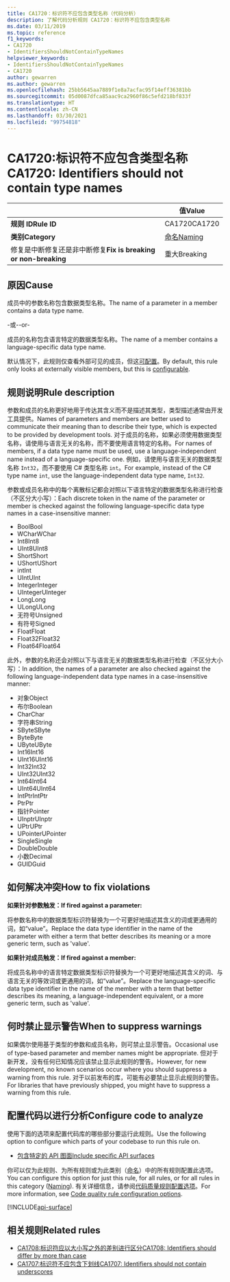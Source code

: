 ```yaml
---
title: CA1720：标识符不应包含类型名称（代码分析）
description: 了解代码分析规则 CA1720：标识符不应包含类型名称
ms.date: 03/11/2019
ms.topic: reference
f1_keywords:
- CA1720
- IdentifiersShouldNotContainTypeNames
helpviewer_keywords:
- IdentifiersShouldNotContainTypeNames
- CA1720
author: gewarren
ms.author: gewarren
ms.openlocfilehash: 25bb5645aa7889f1e8a7acfac95f14eff36381bb
ms.sourcegitcommit: 05d0087dfca85aac9ca2960f86c5efd218bf833f
ms.translationtype: HT
ms.contentlocale: zh-CN
ms.lasthandoff: 03/30/2021
ms.locfileid: "99754818"
---
```

# <a name="ca1720-identifiers-should-not-contain-type-names"></a><span data-ttu-id="bd98b-103">CA1720:标识符不应包含类型名称</span><span class="sxs-lookup"><span data-stu-id="bd98b-103">CA1720: Identifiers should not contain type names</span></span>

| | <span data-ttu-id="bd98b-104">值</span><span class="sxs-lookup"><span data-stu-id="bd98b-104">Value</span></span> |
|-|-|
| <span data-ttu-id="bd98b-105">**规则 ID**</span><span class="sxs-lookup"><span data-stu-id="bd98b-105">**Rule ID**</span></span> |<span data-ttu-id="bd98b-106">CA1720</span><span class="sxs-lookup"><span data-stu-id="bd98b-106">CA1720</span></span>|
| <span data-ttu-id="bd98b-107">**类别**</span><span class="sxs-lookup"><span data-stu-id="bd98b-107">**Category**</span></span> |[<span data-ttu-id="bd98b-108">命名</span><span class="sxs-lookup"><span data-stu-id="bd98b-108">Naming</span></span>](naming-warnings.md)|
| <span data-ttu-id="bd98b-109">修复是中断修复还是非中断修复</span><span class="sxs-lookup"><span data-stu-id="bd98b-109">**Fix is breaking or non-breaking**</span></span> |<span data-ttu-id="bd98b-110">重大</span><span class="sxs-lookup"><span data-stu-id="bd98b-110">Breaking</span></span>|

## <a name="cause"></a><span data-ttu-id="bd98b-111">原因</span><span class="sxs-lookup"><span data-stu-id="bd98b-111">Cause</span></span>

<span data-ttu-id="bd98b-112">成员中的参数名称包含数据类型名称。</span><span class="sxs-lookup"><span data-stu-id="bd98b-112">The name of a parameter in a member contains a data type name.</span></span>

<span data-ttu-id="bd98b-113">-或-</span><span class="sxs-lookup"><span data-stu-id="bd98b-113">-or-</span></span>

<span data-ttu-id="bd98b-114">成员的名称包含语言特定的数据类型名称。</span><span class="sxs-lookup"><span data-stu-id="bd98b-114">The name of a member contains a language-specific data type name.</span></span>

<span data-ttu-id="bd98b-115">默认情况下，此规则仅查看外部可见的成员，但这[可配置](#configure-code-to-analyze)。</span><span class="sxs-lookup"><span data-stu-id="bd98b-115">By default, this rule only looks at externally visible members, but this is [configurable](#configure-code-to-analyze).</span></span>

## <a name="rule-description"></a><span data-ttu-id="bd98b-116">规则说明</span><span class="sxs-lookup"><span data-stu-id="bd98b-116">Rule description</span></span>

<span data-ttu-id="bd98b-117">参数和成员的名称更好地用于传达其含义而不是描述其类型，类型描述通常由开发工具提供。</span><span class="sxs-lookup"><span data-stu-id="bd98b-117">Names of parameters and members are better used to communicate their meaning than to describe their type, which is expected to be provided by development tools.</span></span> <span data-ttu-id="bd98b-118">对于成员的名称，如果必须使用数据类型名称，请使用与语言无关的名称，而不要使用语言特定的名称。</span><span class="sxs-lookup"><span data-stu-id="bd98b-118">For names of members, if a data type name must be used, use a language-independent name instead of a language-specific one.</span></span> <span data-ttu-id="bd98b-119">例如，请使用与语言无关的数据类型名称 `Int32`，而不要使用 C# 类型名称 `int`。</span><span class="sxs-lookup"><span data-stu-id="bd98b-119">For example, instead of the C# type name `int`, use the language-independent data type name, `Int32`.</span></span>

<span data-ttu-id="bd98b-120">参数或成员名称中的每个离散标记都会对照以下语言特定的数据类型名称进行检查（不区分大小写）：</span><span class="sxs-lookup"><span data-stu-id="bd98b-120">Each discrete token in the name of the parameter or member is checked against the following language-specific data type names in a case-insensitive manner:</span></span>

- <span data-ttu-id="bd98b-121">Bool</span><span class="sxs-lookup"><span data-stu-id="bd98b-121">Bool</span></span>
- <span data-ttu-id="bd98b-122">WChar</span><span class="sxs-lookup"><span data-stu-id="bd98b-122">WChar</span></span>
- <span data-ttu-id="bd98b-123">Int8</span><span class="sxs-lookup"><span data-stu-id="bd98b-123">Int8</span></span>
- <span data-ttu-id="bd98b-124">UInt8</span><span class="sxs-lookup"><span data-stu-id="bd98b-124">UInt8</span></span>
- <span data-ttu-id="bd98b-125">Short</span><span class="sxs-lookup"><span data-stu-id="bd98b-125">Short</span></span>
- <span data-ttu-id="bd98b-126">UShort</span><span class="sxs-lookup"><span data-stu-id="bd98b-126">UShort</span></span>
- <span data-ttu-id="bd98b-127">int</span><span class="sxs-lookup"><span data-stu-id="bd98b-127">Int</span></span>
- <span data-ttu-id="bd98b-128">UInt</span><span class="sxs-lookup"><span data-stu-id="bd98b-128">UInt</span></span>
- <span data-ttu-id="bd98b-129">Integer</span><span class="sxs-lookup"><span data-stu-id="bd98b-129">Integer</span></span>
- <span data-ttu-id="bd98b-130">UInteger</span><span class="sxs-lookup"><span data-stu-id="bd98b-130">UInteger</span></span>
- <span data-ttu-id="bd98b-131">Long</span><span class="sxs-lookup"><span data-stu-id="bd98b-131">Long</span></span>
- <span data-ttu-id="bd98b-132">ULong</span><span class="sxs-lookup"><span data-stu-id="bd98b-132">ULong</span></span>
- <span data-ttu-id="bd98b-133">无符号</span><span class="sxs-lookup"><span data-stu-id="bd98b-133">Unsigned</span></span>
- <span data-ttu-id="bd98b-134">有符号</span><span class="sxs-lookup"><span data-stu-id="bd98b-134">Signed</span></span>
- <span data-ttu-id="bd98b-135">Float</span><span class="sxs-lookup"><span data-stu-id="bd98b-135">Float</span></span>
- <span data-ttu-id="bd98b-136">Float32</span><span class="sxs-lookup"><span data-stu-id="bd98b-136">Float32</span></span>
- <span data-ttu-id="bd98b-137">Float64</span><span class="sxs-lookup"><span data-stu-id="bd98b-137">Float64</span></span>

<span data-ttu-id="bd98b-138">此外，参数的名称还会对照以下与语言无关的数据类型名称进行检查（不区分大小写）：</span><span class="sxs-lookup"><span data-stu-id="bd98b-138">In addition, the names of a parameter are also checked against the following language-independent data type names in a case-insensitive manner:</span></span>

- <span data-ttu-id="bd98b-139">对象</span><span class="sxs-lookup"><span data-stu-id="bd98b-139">Object</span></span>
- <span data-ttu-id="bd98b-140">布尔</span><span class="sxs-lookup"><span data-stu-id="bd98b-140">Boolean</span></span>
- <span data-ttu-id="bd98b-141">Char</span><span class="sxs-lookup"><span data-stu-id="bd98b-141">Char</span></span>
- <span data-ttu-id="bd98b-142">字符串</span><span class="sxs-lookup"><span data-stu-id="bd98b-142">String</span></span>
- <span data-ttu-id="bd98b-143">SByte</span><span class="sxs-lookup"><span data-stu-id="bd98b-143">SByte</span></span>
- <span data-ttu-id="bd98b-144">Byte</span><span class="sxs-lookup"><span data-stu-id="bd98b-144">Byte</span></span>
- <span data-ttu-id="bd98b-145">UByte</span><span class="sxs-lookup"><span data-stu-id="bd98b-145">UByte</span></span>
- <span data-ttu-id="bd98b-146">Int16</span><span class="sxs-lookup"><span data-stu-id="bd98b-146">Int16</span></span>
- <span data-ttu-id="bd98b-147">UInt16</span><span class="sxs-lookup"><span data-stu-id="bd98b-147">UInt16</span></span>
- <span data-ttu-id="bd98b-148">Int32</span><span class="sxs-lookup"><span data-stu-id="bd98b-148">Int32</span></span>
- <span data-ttu-id="bd98b-149">UInt32</span><span class="sxs-lookup"><span data-stu-id="bd98b-149">UInt32</span></span>
- <span data-ttu-id="bd98b-150">Int64</span><span class="sxs-lookup"><span data-stu-id="bd98b-150">Int64</span></span>
- <span data-ttu-id="bd98b-151">UInt64</span><span class="sxs-lookup"><span data-stu-id="bd98b-151">UInt64</span></span>
- <span data-ttu-id="bd98b-152">IntPtr</span><span class="sxs-lookup"><span data-stu-id="bd98b-152">IntPtr</span></span>
- <span data-ttu-id="bd98b-153">Ptr</span><span class="sxs-lookup"><span data-stu-id="bd98b-153">Ptr</span></span>
- <span data-ttu-id="bd98b-154">指针</span><span class="sxs-lookup"><span data-stu-id="bd98b-154">Pointer</span></span>
- <span data-ttu-id="bd98b-155">UInptr</span><span class="sxs-lookup"><span data-stu-id="bd98b-155">UInptr</span></span>
- <span data-ttu-id="bd98b-156">UPtr</span><span class="sxs-lookup"><span data-stu-id="bd98b-156">UPtr</span></span>
- <span data-ttu-id="bd98b-157">UPointer</span><span class="sxs-lookup"><span data-stu-id="bd98b-157">UPointer</span></span>
- <span data-ttu-id="bd98b-158">Single</span><span class="sxs-lookup"><span data-stu-id="bd98b-158">Single</span></span>
- <span data-ttu-id="bd98b-159">Double</span><span class="sxs-lookup"><span data-stu-id="bd98b-159">Double</span></span>
- <span data-ttu-id="bd98b-160">小数</span><span class="sxs-lookup"><span data-stu-id="bd98b-160">Decimal</span></span>
- <span data-ttu-id="bd98b-161">GUID</span><span class="sxs-lookup"><span data-stu-id="bd98b-161">Guid</span></span>

## <a name="how-to-fix-violations"></a><span data-ttu-id="bd98b-162">如何解决冲突</span><span class="sxs-lookup"><span data-stu-id="bd98b-162">How to fix violations</span></span>

<span data-ttu-id="bd98b-163">**如果针对参数触发：**</span><span class="sxs-lookup"><span data-stu-id="bd98b-163">**If fired against a parameter:**</span></span>

<span data-ttu-id="bd98b-164">将参数名称中的数据类型标识符替换为一个可更好地描述其含义的词或更通用的词，如“value”。</span><span class="sxs-lookup"><span data-stu-id="bd98b-164">Replace the data type identifier in the name of the parameter with either a term that better describes its meaning or a more generic term, such as 'value'.</span></span>

<span data-ttu-id="bd98b-165">**如果针对成员触发：**</span><span class="sxs-lookup"><span data-stu-id="bd98b-165">**If fired against a member:**</span></span>

<span data-ttu-id="bd98b-166">将成员名称中的语言特定数据类型标识符替换为一个可更好地描述其含义的词、与语言无关的等效词或更通用的词，如“value”。</span><span class="sxs-lookup"><span data-stu-id="bd98b-166">Replace the language-specific data type identifier in the name of the member with a term that better describes its meaning, a language-independent equivalent, or a more generic term, such as 'value'.</span></span>

## <a name="when-to-suppress-warnings"></a><span data-ttu-id="bd98b-167">何时禁止显示警告</span><span class="sxs-lookup"><span data-stu-id="bd98b-167">When to suppress warnings</span></span>

<span data-ttu-id="bd98b-168">如果偶尔使用基于类型的参数和成员名称，则可禁止显示警告。</span><span class="sxs-lookup"><span data-stu-id="bd98b-168">Occasional use of type-based parameter and member names might be appropriate.</span></span> <span data-ttu-id="bd98b-169">但对于新开发，没有任何已知情况应该禁止显示此规则的警告。</span><span class="sxs-lookup"><span data-stu-id="bd98b-169">However, for new development, no known scenarios occur where you should suppress a warning from this rule.</span></span> <span data-ttu-id="bd98b-170">对于以前发布的库，可能有必要禁止显示此规则的警告。</span><span class="sxs-lookup"><span data-stu-id="bd98b-170">For libraries that have previously shipped, you might have to suppress a warning from this rule.</span></span>

## <a name="configure-code-to-analyze"></a><span data-ttu-id="bd98b-171">配置代码以进行分析</span><span class="sxs-lookup"><span data-stu-id="bd98b-171">Configure code to analyze</span></span>

<span data-ttu-id="bd98b-172">使用下面的选项来配置代码库的哪些部分要运行此规则。</span><span class="sxs-lookup"><span data-stu-id="bd98b-172">Use the following option to configure which parts of your codebase to run this rule on.</span></span>

- [<span data-ttu-id="bd98b-173">包含特定的 API 图面</span><span class="sxs-lookup"><span data-stu-id="bd98b-173">Include specific API surfaces</span></span>](#include-specific-api-surfaces)

<span data-ttu-id="bd98b-174">你可以仅为此规则、为所有规则或为此类别（[命名](naming-warnings.md)）中的所有规则配置此选项。</span><span class="sxs-lookup"><span data-stu-id="bd98b-174">You can configure this option for just this rule, for all rules, or for all rules in this category ([Naming](naming-warnings.md)).</span></span> <span data-ttu-id="bd98b-175">有关详细信息，请参阅[代码质量规则配置选项](../code-quality-rule-options.md)。</span><span class="sxs-lookup"><span data-stu-id="bd98b-175">For more information, see [Code quality rule configuration options](../code-quality-rule-options.md).</span></span>

[!INCLUDE[api-surface](~/includes/code-analysis/api-surface.md)]

## <a name="related-rules"></a><span data-ttu-id="bd98b-176">相关规则</span><span class="sxs-lookup"><span data-stu-id="bd98b-176">Related rules</span></span>

- [<span data-ttu-id="bd98b-177">CA1708:标识符应以大小写之外的差别进行区分</span><span class="sxs-lookup"><span data-stu-id="bd98b-177">CA1708: Identifiers should differ by more than case</span></span>](ca1708.md)
- [<span data-ttu-id="bd98b-178">CA1707:标识符不应包含下划线</span><span class="sxs-lookup"><span data-stu-id="bd98b-178">CA1707: Identifiers should not contain underscores</span></span>](ca1707.md)
